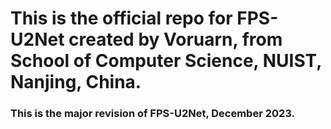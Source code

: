 <h1>This is the official repo for FPS-U2Net created 
by Voruarn, from School of Computer Science, NUIST, Nanjing, China. </h1>
<h3>This is the major revision of FPS-U2Net, December 2023.</h3>





